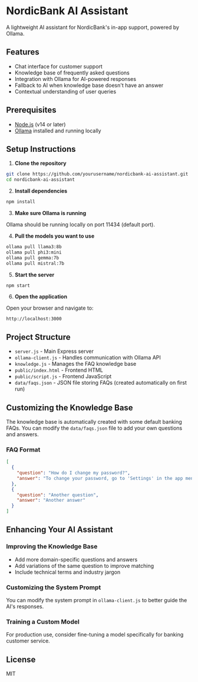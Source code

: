 # NordicBank AI Assistant

A lightweight AI assistant for NordicBank's in-app support, powered by Ollama.

## Features

- Chat interface for customer support
- Knowledge base of frequently asked questions
- Integration with Ollama for AI-powered responses
- Fallback to AI when knowledge base doesn't have an answer
- Contextual understanding of user queries

## Prerequisites

- [Node.js](https://nodejs.org/) (v14 or later)
- [Ollama](https://ollama.ai/) installed and running locally

## Setup Instructions

1. **Clone the repository**

```bash
git clone https://github.com/yourusername/nordicbank-ai-assistant.git
cd nordicbank-ai-assistant
```

2. **Install dependencies**

```bash
npm install
```

3. **Make sure Ollama is running**

Ollama should be running locally on port 11434 (default port).

4. **Pull the models you want to use**

```bash
ollama pull llama3:8b
ollama pull phi3:mini
ollama pull gemma:7b
ollama pull mistral:7b
```

5. **Start the server**

```bash
npm start
```

6. **Open the application**

Open your browser and navigate to:
```
http://localhost:3000
```

## Project Structure

- `server.js` - Main Express server
- `ollama-client.js` - Handles communication with Ollama API
- `knowledge.js` - Manages the FAQ knowledge base
- `public/index.html` - Frontend HTML
- `public/script.js` - Frontend JavaScript
- `data/faqs.json` - JSON file storing FAQs (created automatically on first run)

## Customizing the Knowledge Base

The knowledge base is automatically created with some default banking FAQs. You can modify the `data/faqs.json` file to add your own questions and answers.

### FAQ Format

```json
[
  {
    "question": "How do I change my password?",
    "answer": "To change your password, go to 'Settings' in the app menu..."
  },
  {
    "question": "Another question",
    "answer": "Another answer"
  }
]
```

## Enhancing Your AI Assistant

### Improving the Knowledge Base

- Add more domain-specific questions and answers
- Add variations of the same question to improve matching
- Include technical terms and industry jargon

### Customizing the System Prompt

You can modify the system prompt in `ollama-client.js` to better guide the AI's responses.

### Training a Custom Model

For production use, consider fine-tuning a model specifically for banking customer service.

## License

MIT